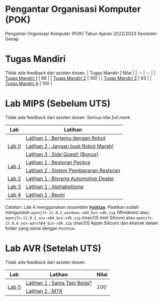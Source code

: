 # Pengantar Organisasi Komputer (POK)
Pengantar Organisasi Komputer (POK) Tahun Ajaran 2022/2023 Semester Genap

# Tugas Mandiri
Tidak ada feedback dari asisten dosen.
| Tugas Mandiri | Nilai |
| -- | -- |
| [Tugas Mandiri 1](TM1.pdf) | 98 |
| [Tugas Mandiri 2](TM2.pdf) | 100 |
| [Tugas Mandiri 3](TM3.pdf) | 93 |
| [Tugas Mandiri 4](TM4.pdf) | 100 |

# Lab MIPS (Sebelum UTS)
Tidak ada feedback dari asisten dosen. Semua nilai *full mark*.
<table>
    <thead>
        <tr>
            <th>Lab</th>
            <th>Latihan</th>
        </tr>
    </thead>
    <tbody>
        <tr>
            <td rowspan=3> <a href="MIPS - Lab 0.pdf"> Lab 0 </a> </td>
            <td> <a href="0-1.asm"> Latihan 1 : Bertemu dengan Robot </a> </td>
        </tr>
        <tr>
            <td> <a href="0-2.asm"> Latihan 2 : Jangan buat Robot Marah! </a> </td>
        </tr>
        <tr>
            <td> <a href="0-3.asm"> Latihan 3 : Side Quest! (Bonus) </a> </td>
        </tr>
        <tr>
            <td rowspan=2> <a href="MIPS - Lab 1.pdf"> Lab 1 </a> </td>
            <td> <a href="1-1.asm"> Latihan 1 : Restoran Peokra </a> </td>
        </tr>
        <tr>
            <td> <a href="1-2.asm"> Latihan 2 : Sistem Pembayaran Restoran </a> </td>
        </tr>
        <tr>
            <td> <a href="MIPS - Lab 2.pdf"> Lab 2 </a> </td>
            <td> <a href="2-1.asm"> Latihan 1 : Bisreng Automotive Dealer  </a> </td>
        </tr>
        <tr>
            <td> <a href="MIPS - Lab 3.pdf"> Lab 3 </a> </td>
            <td> <a href="3-1.asm"> Latihan 1 : Alphabetisme  </a> </td>
        </tr>
        <tr>
            <td> <a href="MIPS - Lab 4.pdf"> Lab 4 </a> </td>
            <td> <a href="4-1.xlsx"> Latihan 1 : Reuni  </a> </td>
        </tr>
    </tbody>
</table>

Catatan:
Lab 4 menggunakan *assembler* [**`PathSim`**](PathSim/PathSim.jar). Pastikan sudah mengunduh `openjfx-11.0.2_windows-x64_bin-sdk.zip` (Windows) atau `openjfx-11.0.2_osx-x64_bin-sdk.zip` (macOS Intel Silicon) atau `openjfx-17.0.6_osx-aarch64_bin-sdk.zip` (macOS Apple Silicon) dan ekstrak dalam folder yang sama dengan `PathSim`.

# Lab AVR (Setelah UTS)
Tidak ada feedback dari asisten dosen.
<table>
    <thead>
        <tr>
            <th>Lab</th>
            <th>Latihan</th>
            <th>Nilai</th>
        </tr>
    </thead>
    <tbody>
        <tr>
            <td rowspan=2> <a href="AVR - Lab 5.pdf"> Lab 5 </a> </td>
            <td> <a href="Lab 5/5-1.asm"> Latihan 1 : Sama Tapi Beda? </a> </td>
            <td rowspan=2>
                100
            </td>
        </tr>
        <tr>
            <td> <a href="Lab 5/5-2.asm"> Latihan 2 : MTK </a> </td>
        </tr>
    </tbody>
</table>